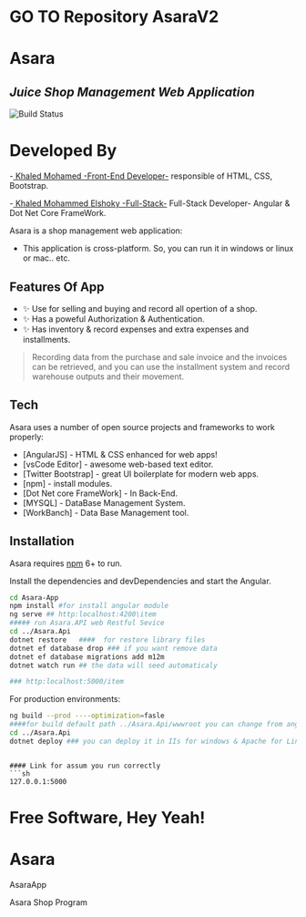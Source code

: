 
# GO TO Repository AsaraV2 

# Asara

## _Juice Shop Management Web Application_

![Build Status](https://res.cloudinary.com/dbbaq55id/image/upload/v1639722740/photo_2021-12-17_08-30-15_iixu7f.jpg)


# Developed By

-[ Khaled Mohamed -Front-End Developer-](https://github.com/krypton225) responsible of HTML, CSS, Bootstrap.

-[ Khaled Mohammed Elshoky -Full-Stack-](https://github.com/KhaledAbd/) Full-Stack Developer- Angular & Dot Net Core FrameWork.

Asara is a shop management web application: 
- This application is cross-platform. So, you can run it in windows or linux or mac.. etc.

## Features Of App
- ✨ Use for selling and buying and record all opertion of a shop.
- ✨ Has a poweful Authorization & Authentication.
- ✨ Has inventory & record expenses and extra expenses and installments.

> Recording data from the purchase and sale invoice and the invoices can be retrieved, and you can use the installment system and record warehouse outputs and their movement.
## Tech

Asara uses a number of open source projects and frameworks to work properly:

- [AngularJS] - HTML & CSS enhanced for web apps!
- [vsCode Editor] - awesome web-based text editor.
- [Twitter Bootstrap] - great UI boilerplate for modern web apps.
- [npm] - install modules.
- [Dot Net core FrameWork] - In Back-End.
- [MYSQL] - DataBase Management System.
- [WorkBanch] - Data Base Management tool.


## Installation

Asara requires [npm](https://www.npmjs.com) 6+ to run.

Install the dependencies and devDependencies and start the Angular.


```sh
cd Asara-App
npm install #for install angular module
ng serve ## http:localhost:4200\item
##### run Asara.API web Restful Sevice
cd ../Asara.Api
dotnet restore   ####  for restore library files
dotnet ef database drop ### if you want remove data 
dotnet ef database migrations add m12m
dotnet watch run ## the data will seed automaticaly

### http:localhost:5000/item
```

For production environments:

```sh
ng build --prod ----optimization=fasle  
####for build default path ../Asara.Api/wwwroot you can change from angular.js
cd ../Asara.Api
dotnet deploy ### you can deploy it in IIs for windows & Apache for Linux
```
```

#### Link for assum you run correctly
```sh
127.0.0.1:5000 
```

**Free Software, Hey Yeah!**
=======
# Asara
AsaraApp


Asara Shop Program
